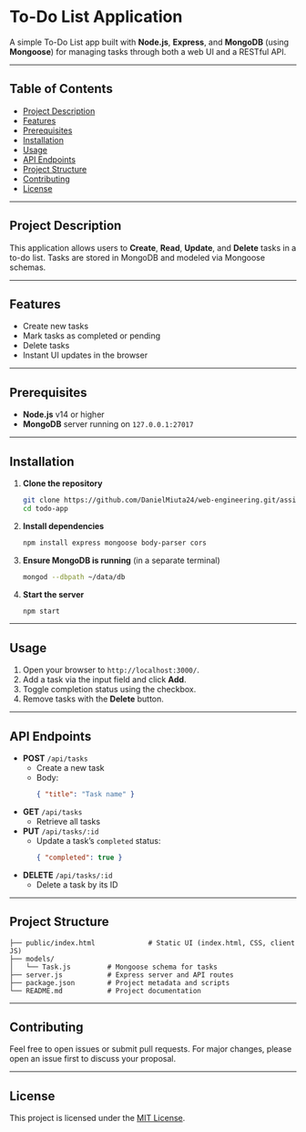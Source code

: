 # To-Do List Application

A simple To-Do List app built with **Node.js**, **Express**, and **MongoDB** (using **Mongoose**) for managing tasks through both a web UI and a RESTful API.

---

## Table of Contents

- [Project Description](#project-description)  
- [Features](#features)  
- [Prerequisites](#prerequisites)  
- [Installation](#installation)  
- [Usage](#usage)  
- [API Endpoints](#api-endpoints)  
- [Project Structure](#project-structure)  
- [Contributing](#contributing)  
- [License](#license)  

---

## Project Description

This application allows users to **Create**, **Read**, **Update**, and **Delete** tasks in a to-do list. Tasks are stored in MongoDB and modeled via Mongoose schemas.

---

## Features

- Create new tasks  
- Mark tasks as completed or pending  
- Delete tasks  
- Instant UI updates in the browser  

---

## Prerequisites

- **Node.js** v14 or higher  
- **MongoDB** server running on `127.0.0.1:27017`  

---

## Installation

1. **Clone the repository**  
   ```bash
   git clone https://github.com/DanielMiuta24/web-engineering.git/assignment-2
   cd todo-app
   ```
2. **Install dependencies**  
   ```bash
   npm install express mongoose body-parser cors
   ```
3. **Ensure MongoDB is running** (in a separate terminal)  
   ```bash
   mongod --dbpath ~/data/db
   ```
4. **Start the server**  
   ```bash
   npm start
   ```

---

## Usage

1. Open your browser to `http://localhost:3000/`.  
2. Add a task via the input field and click **Add**.  
3. Toggle completion status using the checkbox.  
4. Remove tasks with the **Delete** button.  

---

## API Endpoints

- **POST** `/api/tasks`  
  - Create a new task  
  - Body:  
    ```json
    { "title": "Task name" }
    ```
- **GET** `/api/tasks`  
  - Retrieve all tasks  
- **PUT** `/api/tasks/:id`  
  - Update a task’s `completed` status:  
    ```json
    { "completed": true }
    ```
- **DELETE** `/api/tasks/:id`  
  - Delete a task by its ID  

---

## Project Structure

```
├── public/index.html             # Static UI (index.html, CSS, client JS)
├── models/
│   └── Task.js         # Mongoose schema for tasks
├── server.js           # Express server and API routes
├── package.json        # Project metadata and scripts
└── README.md           # Project documentation
```

---

## Contributing

Feel free to open issues or submit pull requests. For major changes, please open an issue first to discuss your proposal.

---

## License

This project is licensed under the [MIT License](LICENSE).
